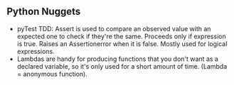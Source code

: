 Python Nuggets
--------------
- pyTest TDD: Assert is used to compare an observed value with an expected one to check if they're the same. Proceeds only if expression is true. Raises an Assertionerror when it is false. Mostly used for logical expressions.
- Lambdas are handy for producing functions that you don't want as a declared variable, so it's only used for a short amount of time. (Lambda = anonymous function).